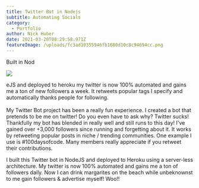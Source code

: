 ```yaml
---
title: Twitter Bot in Nodejs
subtitle: Automating Socials
category:
  - Portfolio
author: Nick Huber
date: 2021-03-20T08:29:58.971Z
featureImage: /uploads/fc3ad10355946fb1680d10c8c94694cc.png
---
```



Built in Nod

![](/uploads/automationasset-1.png)

eJS and deployed to heroku my twitter is now 100% automated and gains me a ton of new followers a week. It retweets popular tags I specify and automatically thanks people for following.\
\
My Twitter Bot project has been a really fun experience. I created a bot that pretends to be me on twitter! Do you even have to ask why? Twitter sucks! Thankfully my bot has blended in really well and still runs to this day! I've gained over +3,000 followers since running and forgetting about it. It works by retweeting popular posts in niche / trending communities. One example I use is #100daysofcode. Many members really appreciate if you retweet their contributions.

I built this Twitter bot in NodeJS and deployed to Heroku using a server-less architecture. My twitter is now 100% automated and gains me a ton of followers daily. Now I can drink margarites on the beach while unbeknownst to me gain followers & advertise myself! Woo!!